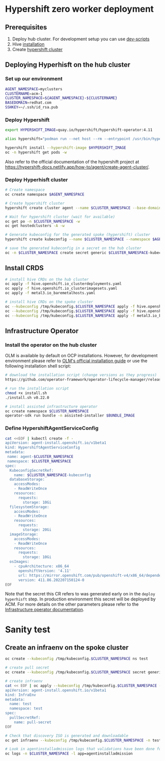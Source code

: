# Hypershift zero worker deployment

## Prerequisites

1. Deploy hub cluster. For development setup you can use [dev-scripts](<(https://github.com/javipolo/openshift-assisted-installer-tests/tree/4515edfc9d60a587cabd3bcfdd77826cab8cc02d/ai-in-zero-worker-hypershift#deploy-an-l0-hub-cluster-using-dev-scripts)>)
2. Hive [installation](https://github.com/javipolo/openshift-assisted-installer-tests/tree/4515edfc9d60a587cabd3bcfdd77826cab8cc02d/ai-in-zero-worker-hypershift#install-hypershift)
3. Create [hypershift cluster](https://github.com/javipolo/openshift-assisted-installer-tests/tree/4515edfc9d60a587cabd3bcfdd77826cab8cc02d/ai-in-zero-worker-hypershift#create-hypershift-cluster)

## Deploying Hyperhisft on the hub cluster

### Set up our environment

```bash
AGENT_NAMESPACE=myclusters
CLUSTERNAME=acm-1
CLUSTER_NAMESPACE=${AGENT_NAMESPACE}-${CLUSTERNAME}
BASEDOMAIN=redhat.com
SSHKEY=~/.ssh/id_rsa.pub
```

### Deploy Hypershift

```bash
export HYPERSHIFT_IMAGE=quay.io/hypershift/hypershift-operator:4.11

alias hypershift="podman run --net host --rm --entrypoint /usr/bin/hypershift -e KUBECONFIG=/credentials/kubeconfig -v /root/.ssh:/root/.ssh -v /tmp/kubeconfig:/credentials/kubeconfig -v /tmp/pull-secret.json:/tmp/pull-secret.json $HYPERSHIFT_IMAGE"

hypershift install --hypershift-image $HYPERSHIFT_IMAGE
oc -n hypershift get pods -w
```

Also refer to the official documentation of the hypershift project at https://hypershift-docs.netlify.app/how-to/agent/create-agent-cluster/.

### Deploy Hyperhisft cluster

```bash
# Create namespace
oc create namespace $AGENT_NAMESPACE

# Create hypershift cluster
hypershift create cluster agent --name $CLUSTER_NAMESPACE --base-domain $BASEDOMAIN --pull-secret /tmp/pull-secret.json  --ssh-key $SSHKEY --agent-namespace $AGENT_NAMESPACE --namespace $AGENT_NAMESPACE

# Wait for hypershift cluster (wait for available)
oc get po -n $CLUSTER_NAMESPACE -w
oc get hostedclusters -A -w

# Generate kubeconfig for the generated spoke (hypershift) cluster
hypershift create kubeconfig --name $CLUSTER_NAMESPACE --namespace $AGENT_NAMESPACE | sed s/admin/$CLUSTER_NAMESPACE/g > /tmp/kubeconfig.$CLUSTER_NAMESPACE

# save the generated kubeconfig in a secret on the hub cluster
oc -n $CLUSTER_NAMESPACE create secret generic $CLUSTER_NAMESPACE-kubeconfig --from-file=kubeconfig=/tmp/kubeconfig.$CLUSTER_NAMESPACE
```

## Install CRDS

```bash
# install hive CRDs on the hub cluster
oc apply -f hive.openshift.io_clusterdeployments.yaml
oc apply -f hive.openshift.io_clusterimagesets.yaml
oc apply -f metal3.io_baremetalhosts.yaml

# install hive CRDs on the spoke cluster
oc --kubeconfig /tmp/kubeconfig.$CLUSTER_NAMESPACE apply -f hive.openshift.io_clusterdeployments.yaml
oc --kubeconfig /tmp/kubeconfig.$CLUSTER_NAMESPACE apply -f hive.openshift.io_clusterimagesets.yaml
oc --kubeconfig /tmp/kubeconfig.$CLUSTER_NAMESPACE apply -f metal3.io_baremetalhosts.yaml
```

## Infrastructure Operator

### Install the operator on the hub cluster

OLM is available by default on OCP installations. However, for development environment please refer to
[OLM's official installation guide](https://github.com/operator-framework/operator-lifecycle-manager/blob/master/doc/install/install.md#openshift) or use the following installation shell script:

```bash
# download the installation script (change versions as they progress)
https://github.com/operator-framework/operator-lifecycle-manager/releases/download/v0.22.0/install.sh -o install.sh

# run the installation script
chmod +x install.sh
./install.sh v0.22.0

# install assisted infrastructure operator
oc create namespace $CLUSTER_NAMESPACE
operator-sdk run bundle -n assisted-installer $BUNDLE_IMAGE
```

### Define HypershiftAgentServiceConfig

```bash
cat <<EOF | kubectl create -f -
apiVersion: agent-install.openshift.io/v1beta1
kind: HypershiftAgentServiceConfig
metadata:
 name: agent-$CLUSTER_NAMESPACE
 namespace: $CLUSTER_NAMESPACE
spec:
  KubeconfigSecretRef:
    name: $CLUSTER_NAMESPACE-kubeconfig
  databaseStorage:
    accessModes:
    - ReadWriteOnce
    resources:
      requests:
        storage: 10Gi
  filesystemStorage:
    accessModes:
    - ReadWriteOnce
    resources:
      requests:
        storage: 20Gi
  imageStorage:
    accessModes:
    - ReadWriteOnce
    resources:
      requests:
        storage: 10Gi
  osImages:
    - cpuArchitecture: x86_64
      openshiftVersion: '4.11'
      url: https://mirror.openshift.com/pub/openshift-v4/x86_64/dependencies/rhcos/4.11/4.11.0/rhcos-4.11.0-x86_64-live.x86_64.iso
      version: 411.86.202207150124-0
EOF
```

Note that the secret this CR refers to was generated early on in the `deploy hyperhisft` step. In production environment this secret will be deployed by ACM. For more details on the other parameters please refer to the [Infrastructure operator documentation](https://github.com/openshift/assisted-service/blob/master/docs/operator.md).

# Sanity test

## Create an infraenv on the spoke cluster

```bash
oc create --kubeconfig /tmp/kubeconfig.$CLUSTER_NAMESPACE ns test

# create pull secret
oc create --kubeconfig /tmp/kubeconfig.$CLUSTER_NAMESPACE secret generic pull-secret -n test --from-file=.dockerconfigjson=pull-secret.json --type=kubernetes.io/dockerconfigjson

# create infraenv
cat << EOF | oc apply --kubeconfig /tmp/kubeconfig.$CLUSTER_NAMESPACE -f -
apiVersion: agent-install.openshift.io/v1beta1
kind: InfraEnv
metadata:
  name: test
  namespace: test
spec:
  pullSecretRef:
    name: pull-secret
EOF

# Check that discovery ISO is generated and downloadable
oc get infraenv --kubeconfig /tmp/kubeconfig.$CLUSTER_NAMESPACE -n test test -ojsonpath={.status.isoDownloadURL} | xargs curl -kI

# Look in agentinstalladmission logs that validations have been done for new infraenv
oc logs -n $CLUSTER_NAMESPACE -l app=agentinstalladmission
```
